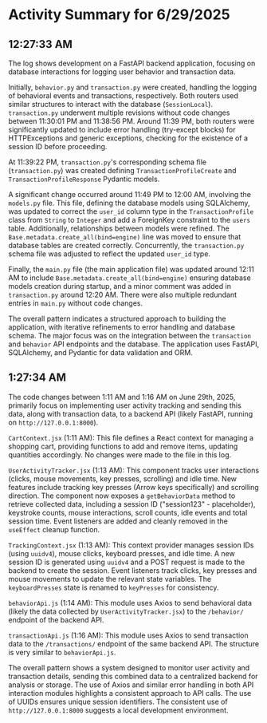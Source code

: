 # Activity Summary for 6/29/2025

## 12:27:33 AM
The log shows development on a FastAPI backend application, focusing on database interactions for logging user behavior and transaction data.

Initially, `behavior.py` and `transaction.py` were created, handling the logging of behavioral events and transactions, respectively.  Both routers used similar structures to interact with the database (`SessionLocal`).  `transaction.py` underwent multiple revisions without code changes between  11:30:01 PM and 11:38:56 PM.  Around 11:39 PM, both routers were significantly updated to include error handling (try-except blocks) for HTTPExceptions and generic exceptions, checking for the existence of a session ID before proceeding.

At 11:39:22 PM,  `transaction.py`'s corresponding schema file (`transaction.py`) was created defining `TransactionProfileCreate` and `TransactionProfileResponse` Pydantic models.

A significant change occurred around 11:49 PM to 12:00 AM, involving the `models.py` file.  This file, defining the database models using SQLAlchemy, was updated to correct the `user_id` column type in the `TransactionProfile` class from `String` to `Integer` and add a ForeignKey constraint to the `users` table.  Additionally, relationships between models were refined. The `Base.metadata.create_all(bind=engine)` line was moved to ensure that database tables are created correctly.  Concurrently, the `transaction.py` schema file was adjusted to reflect the updated `user_id` type.

Finally, the `main.py` file (the main application file) was updated around 12:11 AM to include `Base.metadata.create_all(bind=engine)` ensuring database models creation during startup, and a minor comment was added in `transaction.py` around 12:20 AM.  There were also multiple redundant entries in `main.py` without code changes.

The overall pattern indicates a structured approach to building the application, with iterative refinements to error handling and database schema.  The major focus was on the integration between the `transaction` and `behavior` API endpoints and the database. The application uses FastAPI, SQLAlchemy, and Pydantic for data validation and ORM.


## 1:27:34 AM
The code changes between 1:11 AM and 1:16 AM on June 29th, 2025, primarily focus on implementing user activity tracking and sending this data, along with transaction data, to a backend API (likely FastAPI, running on `http://127.0.0.1:8000`).

`CartContext.jsx` (1:11 AM): This file defines a React context for managing a shopping cart, providing functions to add and remove items, updating quantities accordingly.  No changes were made to the file in this log.

`UserActivityTracker.jsx` (1:13 AM): This component tracks user interactions (clicks, mouse movements, key presses, scrolling) and idle time.  New features include tracking key presses (Arrow keys specifically) and scrolling direction. The component now exposes a `getBehaviorData` method to retrieve collected data, including a session ID ("session123" - placeholder),  keystroke counts, mouse interactions, scroll counts, idle events and total session time.  Event listeners are added and cleanly removed in the `useEffect` cleanup function.


`TrackingContext.jsx` (1:13 AM): This context provider manages session IDs (using `uuidv4`), mouse clicks, keyboard presses, and idle time.  A new session ID is generated using `uuidv4` and a POST request is made to the backend to create the session. Event listeners track clicks, key presses and mouse movements to update the relevant state variables. The `keyboardPresses` state is renamed to `keyPresses` for consistency.

`behaviorApi.js` (1:14 AM): This module uses Axios to send behavioral data (likely the data collected by `UserActivityTracker.jsx`) to the `/behavior/` endpoint of the backend API.

`transactionApi.js` (1:16 AM): This module uses Axios to send transaction data to the `/transactions/` endpoint of the same backend API.  The structure is very similar to `behaviorApi.js`.

The overall pattern shows a system designed to monitor user activity and transaction details, sending this combined data to a centralized backend for analysis or storage.  The use of Axios and similar error handling in both API interaction modules highlights a consistent approach to API calls.  The use of UUIDs ensures unique session identifiers.  The consistent use of `http://127.0.0.1:8000` suggests a local development environment.
